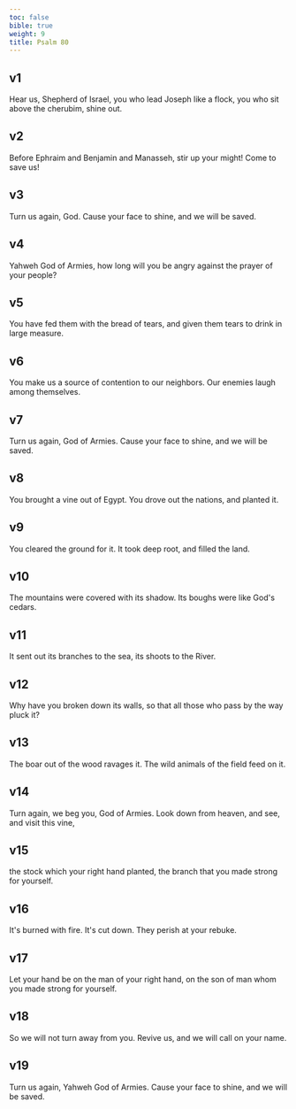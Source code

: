 ```yaml
---
toc: false
bible: true
weight: 9
title: Psalm 80
---
```




## v1 
Hear us, Shepherd of Israel, you who lead Joseph like a flock, you who sit above the cherubim, shine out. 

## v2 
Before Ephraim and Benjamin and Manasseh, stir up your might! Come to save us! 

## v3 
Turn us again, God. Cause your face to shine, and we will be saved. 

## v4 
Yahweh God of Armies, how long will you be angry against the prayer of your people? 

## v5 
You have fed them with the bread of tears, and given them tears to drink in large measure. 

## v6 
You make us a source of contention to our neighbors. Our enemies laugh among themselves. 

## v7 
Turn us again, God of Armies. Cause your face to shine, and we will be saved. 

## v8 
You brought a vine out of Egypt. You drove out the nations, and planted it. 

## v9 
You cleared the ground for it. It took deep root, and filled the land. 

## v10 
The mountains were covered with its shadow. Its boughs were like God's cedars. 

## v11 
It sent out its branches to the sea, its shoots to the River. 

## v12 
Why have you broken down its walls, so that all those who pass by the way pluck it? 

## v13 
The boar out of the wood ravages it. The wild animals of the field feed on it. 

## v14 
Turn again, we beg you, God of Armies. Look down from heaven, and see, and visit this vine, 

## v15 
the stock which your right hand planted, the branch that you made strong for yourself. 

## v16 
It's burned with fire. It's cut down. They perish at your rebuke. 

## v17 
Let your hand be on the man of your right hand, on the son of man whom you made strong for yourself. 

## v18 
So we will not turn away from you. Revive us, and we will call on your name. 

## v19 
Turn us again, Yahweh God of Armies. Cause your face to shine, and we will be saved.
